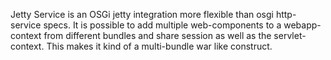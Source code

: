 Jetty Service is an OSGi jetty integration more flexible than osgi http-service
specs. It is possible to add multiple web-components to a webapp-context from
different bundles and share session as well as the servlet-context.
This makes it kind of a multi-bundle war like construct.
